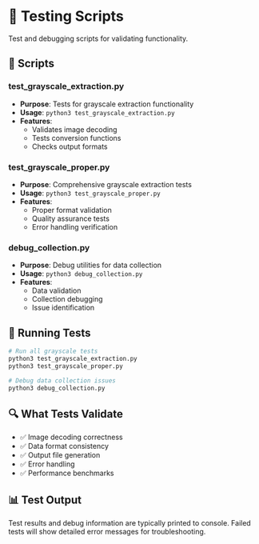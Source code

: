 # 🧪 Testing Scripts

Test and debugging scripts for validating functionality.

## 📄 Scripts

### **test_grayscale_extraction.py**
- **Purpose**: Tests for grayscale extraction functionality
- **Usage**: `python3 test_grayscale_extraction.py`
- **Features**:
  - Validates image decoding
  - Tests conversion functions
  - Checks output formats

### **test_grayscale_proper.py**
- **Purpose**: Comprehensive grayscale extraction tests
- **Usage**: `python3 test_grayscale_proper.py`
- **Features**:
  - Proper format validation
  - Quality assurance tests
  - Error handling verification

### **debug_collection.py**
- **Purpose**: Debug utilities for data collection
- **Usage**: `python3 debug_collection.py`
- **Features**:
  - Data validation
  - Collection debugging
  - Issue identification

## 🚀 Running Tests

```bash
# Run all grayscale tests
python3 test_grayscale_extraction.py
python3 test_grayscale_proper.py

# Debug data collection issues
python3 debug_collection.py
```

## 🔍 What Tests Validate

- ✅ Image decoding correctness
- ✅ Data format consistency
- ✅ Output file generation
- ✅ Error handling
- ✅ Performance benchmarks

## 📊 Test Output

Test results and debug information are typically printed to console. Failed tests will show detailed error messages for troubleshooting.